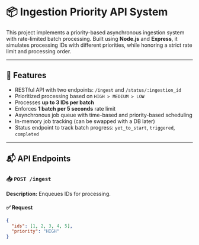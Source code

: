 # 📦 Ingestion Priority API System

This project implements a priority-based asynchronous ingestion system with rate-limited batch processing. Built using **Node.js** and **Express**, it simulates processing IDs with different priorities, while honoring a strict rate limit and processing order.

---

## 🚀 Features

- RESTful API with two endpoints: `/ingest` and `/status/:ingestion_id`
- Prioritized processing based on `HIGH > MEDIUM > LOW`
- Processes **up to 3 IDs per batch**
- Enforces **1 batch per 5 seconds** rate limit
- Asynchronous job queue with time-based and priority-based scheduling
- In-memory job tracking (can be swapped with a DB later)
- Status endpoint to track batch progress: `yet_to_start`, `triggered`, `completed`

---

## 📬 API Endpoints

### 📥 `POST /ingest`

**Description:** Enqueues IDs for processing.

#### ✅ Request

```json
{
  "ids": [1, 2, 3, 4, 5],
  "priority": "HIGH"
}
